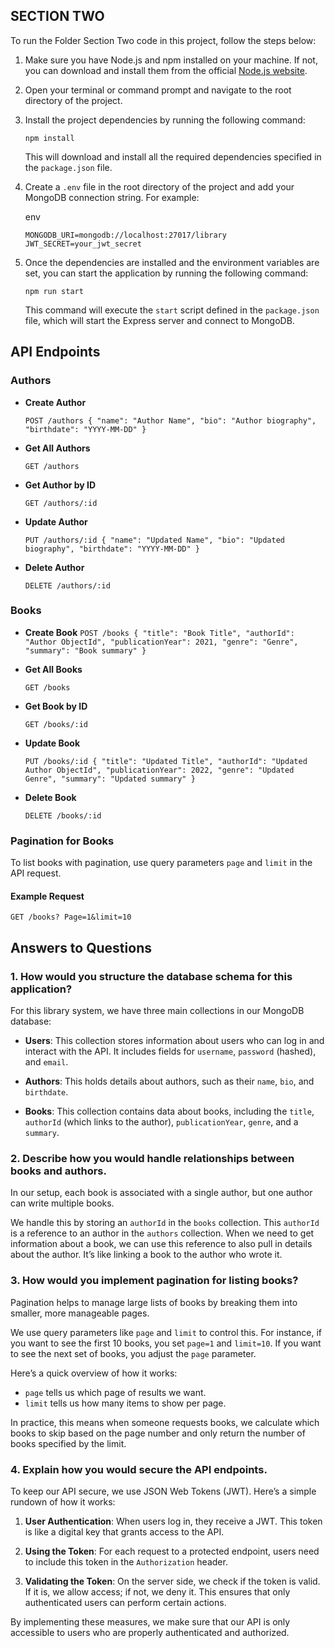SECTION TWO
-----------

To run the Folder Section Two code in this project, follow the steps below:

1.  Make sure you have Node.js and npm installed on your machine. If not, you can download and install them from the official [Node.js website](https://nodejs.org/).

2.  Open your terminal or command prompt and navigate to the root directory of the project.

3.  Install the project dependencies by running the following command:

    `npm install`

    This will download and install all the required dependencies specified in the `package.json` file.

4.  Create a `.env` file in the root directory of the project and add your MongoDB connection string. For example:

    env

    `MONGODB_URI=mongodb://localhost:27017/library
    JWT_SECRET=your_jwt_secret`

5.  Once the dependencies are installed and the environment variables are set, you can start the application by running the following command:

    `npm run start`

    This command will execute the `start` script defined in the `package.json` file, which will start the Express server and connect to MongoDB.

API Endpoints
-------------

### Authors

-   **Create Author**

    `POST /authors
    {
      "name": "Author Name",
      "bio": "Author biography",
      "birthdate": "YYYY-MM-DD"
    }`

-   **Get All Authors**

    `GET /authors`

-   **Get Author by ID**

    `GET /authors/:id`

-   **Update Author**

    `PUT /authors/:id
    {
      "name": "Updated Name",
      "bio": "Updated biography",
      "birthdate": "YYYY-MM-DD"
    }`

-   **Delete Author**

    `DELETE /authors/:id`

### Books

-   **Create Book**
    `POST /books
    {
      "title": "Book Title",
      "authorId": "Author ObjectId",
      "publicationYear": 2021,
      "genre": "Genre",
      "summary": "Book summary"
    }`

-   **Get All Books**

    `GET /books`

-   **Get Book by ID**

    `GET /books/:id`

-   **Update Book**

    `PUT /books/:id
    {
      "title": "Updated Title",
      "authorId": "Updated Author ObjectId",
      "publicationYear": 2022,
      "genre": "Updated Genre",
      "summary": "Updated summary"
    }`

-   **Delete Book**

    `DELETE /books/:id`

### Pagination for Books

To list books with pagination, use query parameters `page` and `limit` in the API request.

#### Example Request

`GET /books? Page=1&limit=10`


Answers to Questions
-------------

### 1. How would you structure the database schema for this application?

For this library system, we have three main collections in our MongoDB database:

- **Users**: This collection stores information about users who can log in and interact with the API. It includes fields for `username`, `password` (hashed), and `email`.

- **Authors**: This holds details about authors, such as their `name`, `bio`, and `birthdate`.

- **Books**: This collection contains data about books, including the `title`, `authorId` (which links to the author), `publicationYear`, `genre`, and a `summary`.

### 2. Describe how you would handle relationships between books and authors.

In our setup, each book is associated with a single author, but one author can write multiple books. 

We handle this by storing an `authorId` in the `books` collection. This `authorId` is a reference to an author in the `authors` collection. When we need to get information about a book, we can use this reference to also pull in details about the author. It’s like linking a book to the author who wrote it.

### 3. How would you implement pagination for listing books?

Pagination helps to manage large lists of books by breaking them into smaller, more manageable pages. 

We use query parameters like `page` and `limit` to control this. For instance, if you want to see the first 10 books, you set `page=1` and `limit=10`. If you want to see the next set of books, you adjust the `page` parameter.

Here’s a quick overview of how it works:
- `page` tells us which page of results we want.
- `limit` tells us how many items to show per page.

In practice, this means when someone requests books, we calculate which books to skip based on the page number and only return the number of books specified by the limit.

### 4. Explain how you would secure the API endpoints.

To keep our API secure, we use JSON Web Tokens (JWT). Here’s a simple rundown of how it works:

1. **User Authentication**: When users log in, they receive a JWT. This token is like a digital key that grants access to the API.

2. **Using the Token**: For each request to a protected endpoint, users need to include this token in the `Authorization` header.

3. **Validating the Token**: On the server side, we check if the token is valid. If it is, we allow access; if not, we deny it. This ensures that only authenticated users can perform certain actions.

By implementing these measures, we make sure that our API is only accessible to users who are properly authenticated and authorized.